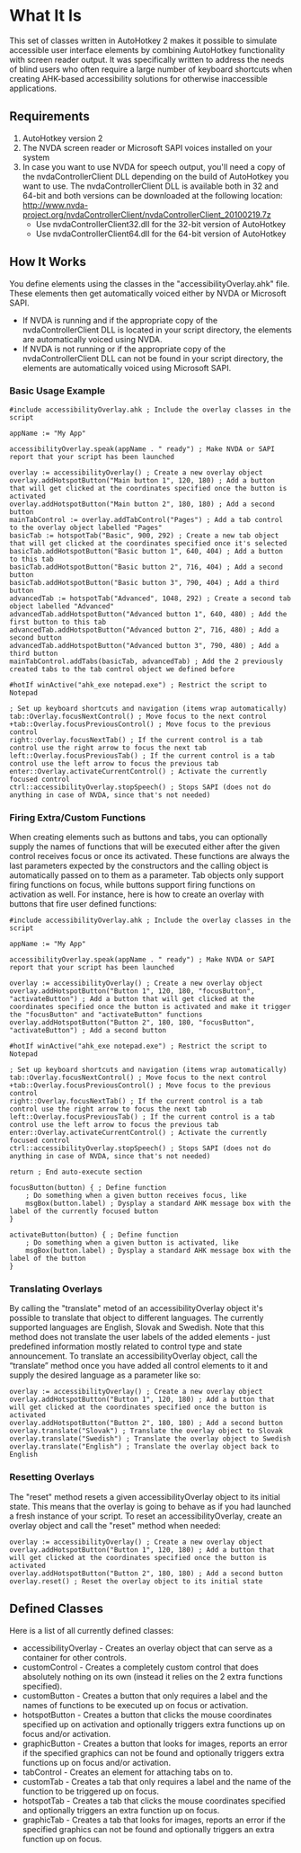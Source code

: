 # What It Is
This set of classes written in AutoHotkey 2 makes it possible to simulate accessible user interface elements by combining AutoHotkey functionality with screen reader output. It was specifically written to address the needs of blind users who often require a large number of keyboard shortcuts when creating AHK-based accessibility solutions for otherwise inaccessible applications.
## Requirements
1. AutoHotkey version 2
2. The NVDA screen reader or Microsoft SAPI voices installed on your system
3. In case you want to use NVDA for speech output, you'll need a copy of the nvdaControllerClient DLL depending on the build of AutoHotkey you want to use. The nvdaControllerClient DLL is available both in 32 and 64-bit and both versions can be downloaded at the following location: http://www.nvda-project.org/nvdaControllerClient/nvdaControllerClient_20100219.7z
   * Use nvdaControllerClient32.dll for the 32-bit version of AutoHotkey
   * Use nvdaControllerClient64.dll  for the 64-bit version of AutoHotkey
## How It Works
You define elements using the classes in the "accessibilityOverlay.ahk" file. These elements then get automatically voiced either by NVDA or Microsoft SAPI.
* If NVDA is running and if the appropriate copy of the nvdaControllerClient DLL is located in your script directory, the elements are automatically voiced using NVDA.
* If NVDA is not running or if the appropriate copy of the nvdaControllerClient DLL can not be found in your script directory, the elements are automatically voiced using Microsoft SAPI.
### Basic Usage Example
```
#include accessibilityOverlay.ahk ; Include the overlay classes in the script

appName := "My App"

accessibilityOverlay.speak(appName . " ready") ; Make NVDA or SAPI report that your script has been launched

overlay := accessibilityOverlay() ; Create a new overlay object
overlay.addHotspotButton("Main button 1", 120, 180) ; Add a button that will get clicked at the coordinates specified once the button is activated
overlay.addHotspotButton("Main button 2", 180, 180) ; Add a second button
mainTabControl := overlay.addTabControl("Pages") ; Add a tab control to the overlay object labelled "Pages"
basicTab := hotspotTab("Basic", 900, 292) ; Create a new tab object that will get clicked at the coordinates specified once it's selected
basicTab.addHotspotButton("Basic button 1", 640, 404) ; Add a button to this tab
basicTab.addHotspotButton("Basic button 2", 716, 404) ; Add a second button
basicTab.addHotspotButton("Basic button 3", 790, 404) ; Add a third button
advancedTab := hotspotTab("Advanced", 1048, 292) ; Create a second tab object labelled "Advanced"
advancedTab.addHotspotButton("Advanced button 1", 640, 480) ; Add the first button to this tab
advancedTab.addHotspotButton("Advanced button 2", 716, 480) ; Add a second button
advancedTab.addHotspotButton("Advanced button 3", 790, 480) ; Add a third button
mainTabControl.addTabs(basicTab, advancedTab) ; Add the 2 previously created tabs to the tab control object we defined before

#hotIf winActive("ahk_exe notepad.exe") ; Restrict the script to Notepad

; Set up keyboard shortcuts and navigation (items wrap automatically)
tab::Overlay.focusNextControl() ; Move focus to the next control
+tab::Overlay.focusPreviousControl() ; Move focus to the previous control
right::Overlay.focusNextTab() ; If the current control is a tab control use the right arrow to focus the next tab
left::Overlay.focusPreviousTab() ; If the current control is a tab control use the left arrow to focus the previous tab
enter::Overlay.activateCurrentControl() ; Activate the currently focused control
ctrl::accessibilityOverlay.stopSpeech() ; Stops SAPI (does not do anything in case of NVDA, since that's not needed)
```
### Firing Extra/Custom Functions
When creating elements such as buttons and tabs, you can optionally supply the names of functions that will be executed either after the given control receives focus or once its activated. These functions are always the last parameters expected by the constructors and the calling object is automatically passed on to them as a parameter. Tab objects only support firing functions on focus, while buttons support firing functions on activation as well.
For instance, here is how to create an overlay with buttons that fire user defined functions:
```
#include accessibilityOverlay.ahk ; Include the overlay classes in the script

appName := "My App"

accessibilityOverlay.speak(appName . " ready") ; Make NVDA or SAPI report that your script has been launched

overlay := accessibilityOverlay() ; Create a new overlay object
overlay.addHotspotButton("Button 1", 120, 180, "focusButton", "activateButton") ; Add a button that will get clicked at the coordinates specified once the button is activated and make it trigger the "focusButton" and "activateButton" functions
overlay.addHotspotButton("Button 2", 180, 180, "focusButton", "activateButton") ; Add a second button

#hotIf winActive("ahk_exe notepad.exe") ; Restrict the script to Notepad

; Set up keyboard shortcuts and navigation (items wrap automatically)
tab::Overlay.focusNextControl() ; Move focus to the next control
+tab::Overlay.focusPreviousControl() ; Move focus to the previous control
right::Overlay.focusNextTab() ; If the current control is a tab control use the right arrow to focus the next tab
left::Overlay.focusPreviousTab() ; If the current control is a tab control use the left arrow to focus the previous tab
enter::Overlay.activateCurrentControl() ; Activate the currently focused control
ctrl::accessibilityOverlay.stopSpeech() ; Stops SAPI (does not do anything in case of NVDA, since that's not needed)

return ; End auto-execute section

focusButton(button) { ; Define function
    ; Do something when a given button receives focus, like
    msgBox(button.label) ; Dysplay a standard AHK message box with the label of the currently focused button
}

activateButton(button) { ; Define function
    ; Do something when a given button is activated, like
    msgBox(button.label) ; Dysplay a standard AHK message box with the label of the button
}
```
### Translating Overlays
By calling the "translate" metod of an accessibilityOverlay object it's possible to translate that object to different languages. The currently supported languages are English, Slovak and Swedish. Note that this method does not translate the user labels of the added elements - just predefined information mostly related to control type and state announcement.
To translate an accessibilityOverlay object, call the “translate” method once you have added all control elements to it and supply the desired language as a parameter like so:
```
overlay := accessibilityOverlay() ; Create a new overlay object
overlay.addHotspotButton("Button 1", 120, 180) ; Add a button that will get clicked at the coordinates specified once the button is activated
overlay.addHotspotButton("Button 2", 180, 180) ; Add a second button
overlay.translate("Slovak") ; Translate the overlay object to Slovak
overlay.translate("Swedish") ; Translate the overlay object to Swedish
overlay.translate("English") ; Translate the overlay object back to English
```
### Resetting Overlays
The "reset" method resets a given accessibilityOverlay object to its initial state. This means that the overlay is going to behave as if you had launched a fresh instance of your script.
To reset an accessibilityOverlay, create an overlay object and call the "reset" method when needed:
```
overlay := accessibilityOverlay() ; Create a new overlay object
overlay.addHotspotButton("Button 1", 120, 180) ; Add a button that will get clicked at the coordinates specified once the button is activated
overlay.addHotspotButton("Button 2", 180, 180) ; Add a second button
overlay.reset() ; Reset the overlay object to its initial state
```
## Defined Classes
Here is a list of all currently defined classes:
* accessibilityOverlay - Creates an overlay object that can serve as a container for other controls.
* customControl - Creates a completely custom control that does absolutely nothing on its own (instead it relies on the 2 extra functions specified).
* customButton - Creates a button that only requires a label and the names of functions to be executed up on focus or activation.
* hotspotButton - Creates a button that clicks the mouse coordinates specified up on activation and optionally triggers extra functions up on focus and/or activation.
* graphicButton - Creates a button that looks for images, reports an error if the specified graphics can not be found and optionally triggers extra functions up on focus and/or activation.
* tabControl - Creates an element for attaching tabs on to.
* customTab - Creates a tab that only requires a label and the name of the function to be triggered up on focus.
* hotspotTab - Creates a tab that clicks the mouse coordinates specified and optionally triggers an extra function up on focus.
* graphicTab - Creates a tab that looks for images, reports an error if the specified graphics can not be found and optionally triggers an extra function up on focus.
